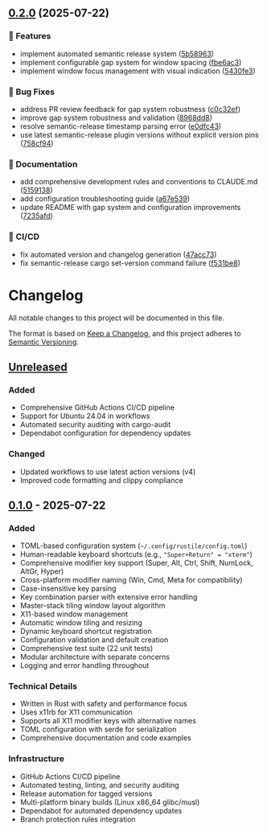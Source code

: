 ## [0.2.0](https://github.com/d-matsui/rustile/compare/v0.1.0...v0.2.0) (2025-07-22)

### 🚀 Features

* implement automated semantic release system ([5b58963](https://github.com/d-matsui/rustile/commit/5b58963616770466a870ce4c4349be14873077c1))
* implement configurable gap system for window spacing ([fbe6ac3](https://github.com/d-matsui/rustile/commit/fbe6ac3b9d604c5f5e070ce3ac4149ea1406d5de))
* implement window focus management with visual indication ([5430fe3](https://github.com/d-matsui/rustile/commit/5430fe343c4a1b29e88edcca4ddf279294268a2f))

### 🐛 Bug Fixes

* address PR review feedback for gap system robustness ([c0c32ef](https://github.com/d-matsui/rustile/commit/c0c32eff32d3e3d21b8d8ae212eb0d9b2582f33b))
* improve gap system robustness and validation ([8968dd8](https://github.com/d-matsui/rustile/commit/8968dd8fc5c4c5e87fa7621e21f631a4d2ceebaa))
* resolve semantic-release timestamp parsing error ([e0dfc43](https://github.com/d-matsui/rustile/commit/e0dfc4323fbc04bf13ad851e39ca5124e7f47739))
* use latest semantic-release plugin versions without explicit version pins ([758cf94](https://github.com/d-matsui/rustile/commit/758cf94cd82e142d2ce2d43e979da3bbba98fff7))

### 📖 Documentation

* add comprehensive development rules and conventions to CLAUDE.md ([5159138](https://github.com/d-matsui/rustile/commit/51591380706d60251c7c8fff05621431bc3f898d))
* add configuration troubleshooting guide ([a67e539](https://github.com/d-matsui/rustile/commit/a67e539d4731c1d14ca67689ab10740c88ae209d))
* update README with gap system and configuration improvements ([7235afd](https://github.com/d-matsui/rustile/commit/7235afd6d9fd0ec6e77c44ecbe20bdf868fdf6df))

### 🔧 CI/CD

* fix automated version and changelog generation ([47acc73](https://github.com/d-matsui/rustile/commit/47acc73103aa2f966602e013c367786849b63360))
* fix semantic-release cargo set-version command failure ([f531be8](https://github.com/d-matsui/rustile/commit/f531be85fc72b37c310dc972ef340118f3d1f43a))

# Changelog

All notable changes to this project will be documented in this file.

The format is based on [Keep a Changelog](https://keepachangelog.com/en/1.0.0/),
and this project adheres to [Semantic Versioning](https://semver.org/spec/v2.0.0.html).

## [Unreleased]

### Added
- Comprehensive GitHub Actions CI/CD pipeline
- Support for Ubuntu 24.04 in workflows
- Automated security auditing with cargo-audit
- Dependabot configuration for dependency updates

### Changed
- Updated workflows to use latest action versions (v4)
- Improved code formatting and clippy compliance

## [0.1.0] - 2025-07-22

### Added
- TOML-based configuration system (`~/.config/rustile/config.toml`)
- Human-readable keyboard shortcuts (e.g., `"Super+Return" = "xterm"`)
- Comprehensive modifier key support (Super, Alt, Ctrl, Shift, NumLock, AltGr, Hyper)
- Cross-platform modifier naming (Win, Cmd, Meta for compatibility)
- Case-insensitive key parsing
- Key combination parser with extensive error handling
- Master-stack tiling window layout algorithm
- X11-based window management
- Automatic window tiling and resizing
- Dynamic keyboard shortcut registration
- Configuration validation and default creation
- Comprehensive test suite (22 unit tests)
- Modular architecture with separate concerns
- Logging and error handling throughout

### Technical Details
- Written in Rust with safety and performance focus
- Uses x11rb for X11 communication
- Supports all X11 modifier keys with alternative names
- TOML configuration with serde for serialization
- Comprehensive documentation and code examples

### Infrastructure
- GitHub Actions CI/CD pipeline
- Automated testing, linting, and security auditing
- Release automation for tagged versions
- Multi-platform binary builds (Linux x86_64 glibc/musl)
- Dependabot for automated dependency updates
- Branch protection rules integration

[Unreleased]: https://github.com/d-matsui/rustile/compare/v0.1.0...HEAD
[0.1.0]: https://github.com/d-matsui/rustile/releases/tag/v0.1.0
